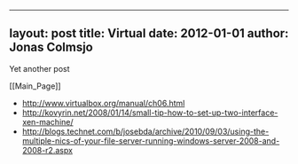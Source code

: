 
---
layout: post
title: Virtual
date: 2012-01-01
author: Jonas Colmsjo
---

Yet another post





[[Main_Page]]

* http://www.virtualbox.org/manual/ch06.html
* http://kovyrin.net/2008/01/14/small-tip-how-to-set-up-two-interface-xen-machine/
* http://blogs.technet.com/b/josebda/archive/2010/09/03/using-the-multiple-nics-of-your-file-server-running-windows-server-2008-and-2008-r2.aspx
